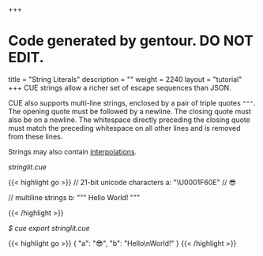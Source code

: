 +++
# Code generated by gentour. DO NOT EDIT.
title = "String Literals"
description = ""
weight = 2240
layout = "tutorial"
+++
CUE strings allow a richer set of escape sequences than JSON.

CUE also supports multi-line strings, enclosed by a pair of triple quotes `"""`.
The opening quote must be followed by a newline.
The closing quote must also be on a newline.
The whitespace directly preceding the closing quote must match the preceding
whitespace on all other lines and is removed from these lines.

Strings may also contain [interpolations](../../expressions/interpolation).


<a id="td-block-padding" class="td-offset-anchor"></a>
<section class="row td-box td-box--white td-box--gradient td-box--height-auto">
<div class="col-lg-6 mr-0">
<i>stringlit.cue</i>
<p>
{{< highlight go >}}
// 21-bit unicode characters
a: "\U0001F60E" // 😎

// multiline strings
b: """
    Hello
    World!
    """

{{< /highlight >}}
<br>
</div>

<div class="col-lg-6 ml-0"><i>$ cue export stringlit.cue</i>
<p>
{{< highlight go >}}
{
    "a": "😎",
    "b": "Hello\nWorld!"
}
{{< /highlight >}}
</div>
</section>